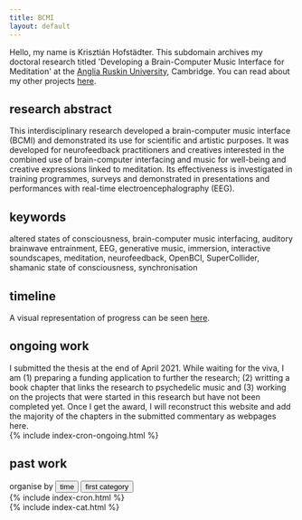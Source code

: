 ```yaml
---
title: BCMI
layout: default
---
```

Hello, my name is Krisztián Hofstädter. This subdomain archives my doctoral research titled 'Developing a Brain-Computer Music Interface for Meditation' at the [Anglia Ruskin University](https://aru.ac.uk/people/krisztian-hofstadter), Cambridge. You can read about my other projects [here](https://khofstadter.info).

## research abstract
This interdisciplinary research developed a brain-computer music interface (BCMI) and demonstrated its use for scientific and artistic purposes. It was developed for neurofeedback practitioners and creatives interested in the combined use of brain-computer interfacing and music for well-being and creative expressions linked to meditation. Its effectiveness is investigated in training programmes, surveys and demonstrated in presentations and performances with real-time electroencephalography (EEG).

## keywords
altered states of consciousness, brain-computer music interfacing, auditory brainwave entrainment, EEG, generative music, immersion, interactive soundscapes, meditation, neurofeedback, OpenBCI, SuperCollider, shamanic state of consciousness, synchronisation

## timeline
A visual representation of progress can be seen [here](timeline).

## ongoing work
I submitted the thesis at the end of April 2021. While waiting for the viva, I am (1) preparing a funding application to further the research; (2) writting a book chapter that links the research to psychedelic music and (3) working on the projects that were started in this research but have not been completed yet. Once I get the award, I will reconstruct this website and add the majority of the chapters in the submitted commentary as webpages here. 
<br>
{% include index-cron-ongoing.html %}

## past work

<div class="tab">
  organise by
  <button class="tablinks" onclick="openCity(event, 'time')" id="defaultOpen">time</button>
  <button class="tablinks" onclick="openCity(event, 'categories')">first category</button>
</div>

<div id="time" class="tabcontent">
  {% include index-cron.html %}
</div>

<div id="categories" class="tabcontent">
  {% include index-cat.html %}
</div>

<br>

<script>
function openCity(evt, cityName) {
    var i, tabcontent, tablinks;
    tabcontent = document.getElementsByClassName("tabcontent");
    for (i = 0; i < tabcontent.length; i++) {
        tabcontent[i].style.display = "none";
    }
    tablinks = document.getElementsByClassName("tablinks");
    for (i = 0; i < tablinks.length; i++) {
        tablinks[i].className = tablinks[i].className.replace(" active", "");
    }
    document.getElementById(cityName).style.display = "block";
    evt.currentTarget.className += " active";
}

// Get the element with id="defaultOpen" and click on it
document.getElementById("defaultOpen").click();
</script>
